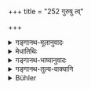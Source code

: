 +++
title = "252 गुरुषु त्व्"

+++

<details><summary>गङ्गानथ-मूलानुवादः</summary>

When, however, the Teachers are dead, or when one lives in his house without them,—then, seeking for his own subsistence, he may always accept gifts from good persons.—(252)
</details>

<details><summary>मेधातिथिः</summary>

**अभ्यतीतेष्व्** अतीतेषु, **विना वा तैः** जीवन्तो ऽपि यदि पृथग् वसन्ति । गुरुग्रहणं सर्वेषां च भृत्यानाम् अपि प्रदर्शनार्थम् । **आत्मनो वृत्तिं** जीवनं प्रतीच्छन् अर्थयमानः **साधुभ्यः** धार्मिकेभ्यः प्रति**गृह्णीयात्** । जातेर् अत्रानुपादानात्, शूद्राद् अपि धार्मिकाद् अस्ति परिग्रहः । तद् उक्तं "नाद्याच् छूद्रस्य" (म्ध् ४.२२३) इत्यादि ॥ ४.२५२ ॥
</details>

<details><summary>गङ्गानथ-भाष्यानुवादः</summary>

‘*Dead*’—and past; or when, even though the Teachers be living, the man lives apart from them.

The term, ‘*Teachers*, ‘here includes all *dependants* also.

‘*Seeking his own subsistence*,’ he shall accept gifts from ‘*good*’—righteous—‘*persons*.’ No caste being specified, acceptance is permitted from righteous *Śūdras* also; as is said under 223—‘A Brāhmaṇa shall not eat, etc., etc.’—(252)
</details>

<details><summary>गङ्गानथ-तुल्य-वाक्यानि</summary>

*Viṣṇu* (57. 15).—(Same as Manu.)
</details>

<details><summary>Bühler</summary>

252	But if his Gurus are dead, or if he lives separate from them in (another) house, let him, when he seeks a subsistence, accept (presents) from good men alone.
</details>
